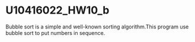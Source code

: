 # U10416022_HW10_b
Bubble sort is a simple and well-known sorting algorithm.This program use bubble sort to put numbers in sequence.
